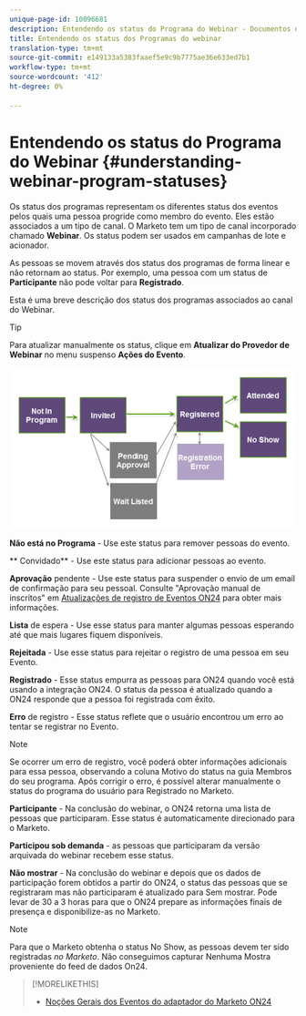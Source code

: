 ```yaml
---
unique-page-id: 10096681
description: Entendendo os status do Programa do Webinar - Documentos do Marketing - Documentação do produto
title: Entendendo os status dos Programas do webinar
translation-type: tm+mt
source-git-commit: e149133a5383faaef5e9c9b7775ae36e633ed7b1
workflow-type: tm+mt
source-wordcount: '412'
ht-degree: 0%

---
```



# Entendendo os status do Programa do Webinar {#understanding-webinar-program-statuses}

Os status dos programas representam os diferentes status dos eventos pelos quais uma pessoa progride como membro do evento. Eles estão associados a um tipo de canal. O Marketo tem um tipo de canal incorporado chamado **Webinar**. Os status podem ser usados em campanhas de lote e acionador.

As pessoas se movem através dos status dos programas de forma linear e não retornam ao status. Por exemplo, uma pessoa com um status de **Participante** não pode voltar para **Registrado**.

Esta é uma breve descrição dos status dos programas associados ao canal do Webinar.

>[!TIP]
>
>Para atualizar manualmente os status, clique em **Atualizar do Provedor de Webinar** no menu suspenso **Ações do Evento**.

![](assets/image2015-12-17-13-3a52-3a39.png)

**Não está no Programa**  - Use este status para remover pessoas do evento.

** Convidado** - Use este status para adicionar pessoas ao evento.

**Aprovação**  pendente - Use este status para suspender o envio de um email de confirmação para seu pessoal. Consulte &quot;Aprovação manual de inscritos&quot; em [Atualizações de registro de Eventos ON24](on24-event-registration-updates.md) para obter mais informações.

**Lista**  de espera - Use esse status para manter algumas pessoas esperando até que mais lugares fiquem disponíveis.

**Rejeitada**  - Use esse status para rejeitar o registro de uma pessoa em seu Evento.

**Registrado**  - Esse status empurra as pessoas para ON24 quando você está usando a integração ON24. O status da pessoa é atualizado quando a ON24 responde que a pessoa foi registrada com êxito.

**Erro**  de registro - Esse status reflete que o usuário encontrou um erro ao tentar se registrar no Evento.

>[!NOTE]
>
>Se ocorrer um erro de registro, você poderá obter informações adicionais para essa pessoa, observando a coluna Motivo do status na guia Membros do seu programa. Após corrigir o erro, é possível alterar manualmente o status do programa do usuário para Registrado no Marketo.

**Participante** - Na conclusão do webinar, o ON24 retorna uma lista de pessoas que participaram. Esse status é automaticamente direcionado para o Marketo.

**Participou sob demanda**  - as pessoas que participaram da versão arquivada do webinar recebem esse status.

**Não mostrar** - Na conclusão do webinar e depois que os dados de participação forem obtidos a partir do ON24, o status das pessoas que se registraram mas não participaram é atualizado para Sem mostrar. Pode levar de 30 a 3 horas para que o ON24 prepare as informações finais de presença e disponibilize-as no Marketo.

>[!NOTE]
>
>Para que o Marketo obtenha o status No Show, as pessoas devem ter sido registradas *no Marketo*. Não conseguimos capturar Nenhuma Mostra proveniente do feed de dados On24.

>[!MORELIKETHIS]
>
>* [Noções Gerais dos Eventos do adaptador do Marketo ON24](understanding-marketo-on24-adapter-events.md)

>



